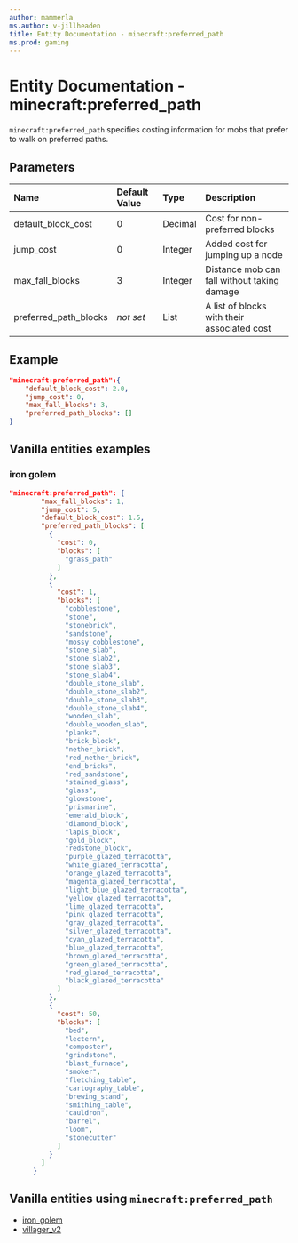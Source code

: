 ```yaml
---
author: mammerla
ms.author: v-jillheaden
title: Entity Documentation - minecraft:preferred_path
ms.prod: gaming
---
```


# Entity Documentation - minecraft:preferred_path

`minecraft:preferred_path` specifies costing information for mobs that prefer to walk on preferred paths.

## Parameters

|Name |Default Value  |Type  |Description  |
|:----------|:----------|:----------|:----------|
| default_block_cost| 0| Decimal| Cost for non-preferred blocks |
| jump_cost| 0| Integer| Added cost for jumping up a node |
| max_fall_blocks| 3| Integer| Distance mob can fall without taking damage |
| preferred_path_blocks| *not set*| List| A list of blocks with their associated cost |

## Example

```json
"minecraft:preferred_path":{
    "default_block_cost": 2.0,
    "jump_cost": 0,
    "max_fall_blocks": 3,
    "preferred_path_blocks": []
}
```

## Vanilla entities examples

### iron golem

```json
"minecraft:preferred_path": {
        "max_fall_blocks": 1,
        "jump_cost": 5,
        "default_block_cost": 1.5,
        "preferred_path_blocks": [
          {
            "cost": 0,
            "blocks": [
              "grass_path"
            ]
          },
          {
            "cost": 1,
            "blocks": [
              "cobblestone",
              "stone",
              "stonebrick",
              "sandstone",
              "mossy_cobblestone",
              "stone_slab",
              "stone_slab2",
              "stone_slab3",
              "stone_slab4",
              "double_stone_slab",
              "double_stone_slab2",
              "double_stone_slab3",
              "double_stone_slab4",
              "wooden_slab",
              "double_wooden_slab",
              "planks",
              "brick_block",
              "nether_brick",
              "red_nether_brick",
              "end_bricks",
              "red_sandstone",
              "stained_glass",
              "glass",
              "glowstone",
              "prismarine",
              "emerald_block",
              "diamond_block",
              "lapis_block",
              "gold_block",
              "redstone_block",
              "purple_glazed_terracotta",
              "white_glazed_terracotta",
              "orange_glazed_terracotta",
              "magenta_glazed_terracotta",
              "light_blue_glazed_terracotta",
              "yellow_glazed_terracotta",
              "lime_glazed_terracotta",
              "pink_glazed_terracotta",
              "gray_glazed_terracotta",
              "silver_glazed_terracotta",
              "cyan_glazed_terracotta",
              "blue_glazed_terracotta",
              "brown_glazed_terracotta",
              "green_glazed_terracotta",
              "red_glazed_terracotta",
              "black_glazed_terracotta"
            ]
          },
          {
            "cost": 50,
            "blocks": [
              "bed",
              "lectern",
              "composter",
              "grindstone",
              "blast_furnace",
              "smoker",
              "fletching_table",
              "cartography_table",
              "brewing_stand",
              "smithing_table",
              "cauldron",
              "barrel",
              "loom",
              "stonecutter"
            ]
          }
        ]
      }
```

## Vanilla entities using `minecraft:preferred_path`

- [iron_golem](../../../../Source/VanillaBehaviorPack_Snippets/entities/iron_golem.md)
- [villager_v2](../../../../Source/VanillaBehaviorPack_Snippets/entities/villager_v2.md)